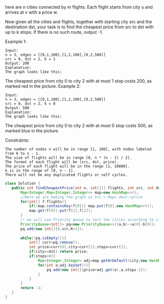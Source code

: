 here are n cities connected by m flights. Each flight starts from city u and arrives at v with a price w.

Now given all the cities and flights, together with starting city src and the destination dst, your task is to find the cheapest price from src to dst with up to k stops. If there is no such route, output -1.

Example 1:
```
Input: 
n = 3, edges = [[0,1,100],[1,2,100],[0,2,500]]
src = 0, dst = 2, k = 1
Output: 200
Explanation: 
The graph looks like this:
```

The cheapest price from city 0 to city 2 with at most 1 stop costs 200, as marked red in the picture.
Example 2:
```
Input: 
n = 3, edges = [[0,1,100],[1,2,100],[0,2,500]]
src = 0, dst = 2, k = 0
Output: 500
Explanation: 
The graph looks like this:
```

The cheapest price from city 0 to city 2 with at most 0 stop costs 500, as marked blue in the picture.
 
Constraints:
```
The number of nodes n will be in range [1, 100], with nodes labeled from 0 to n - 1.
The size of flights will be in range [0, n * (n - 1) / 2].
The format of each flight will be (src, dst, price).
The price of each flight will be in the range [1, 10000].
k is in the range of [0, n - 1].
There will not be any duplicated flights or self cycles.
```
 ```java
 class Solution {
    public int findCheapestPrice(int n, int[][] flights, int src, int dst, int K) {
        Map<Integer,Map<Integer,Integer>> map=new HashMap<>();
        //Here we are making the graph as Src-> Map= dest->price
        for(int[] f:flights){
            if(!map.containsKey(f[0])) map.put(f[0],new HashMap<>());
            map.get(f[0]).put(f[1],f[2]);
        }
        /* we will use Priority queue to sort the cities according to its distance. We will visit each node connected to current node then add the price of that node and priority queue will kep sorting it in ascending order of prices so we when we visit current node's adjaecent nodes then in next iteration we will have the lowest price node on the top and we will visit that */
        PriorityQueue<int[]> pq=new PriorityQueue<>((a,b)->a[0]-b[0]);
        pq.add(new int[]{0,src,K+1});
        
        while(!pq.isEmpty()){
            int[] curr=pq.remove();
            int price=curr[0],city=curr[1],stops=curr[2];
            if(city==dst) return price;
            if(stops>0){
                Map<Integer,Integer> adj=map.getOrDefault(city,new HashMap<>());
                for(int a:adj.keySet()){
                    pq.add(new int[]{price+adj.get(a),a,stops-1});
                }
            }   
        }
        return -1;
    }
}
 ```
